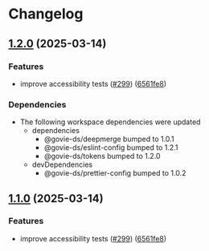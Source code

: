 # Changelog

## [1.2.0](https://github.com/ogcio/govie-ds/compare/design-theme-builder-v1.1.0...design-theme-builder-v1.2.0) (2025-03-14)


### Features

* improve accessibility tests ([#299](https://github.com/ogcio/govie-ds/issues/299)) ([6561fe8](https://github.com/ogcio/govie-ds/commit/6561fe842b6d5d28e32cf3aebe61526da4b1c5ef))


### Dependencies

* The following workspace dependencies were updated
  * dependencies
    * @govie-ds/deepmerge bumped to 1.0.1
    * @govie-ds/eslint-config bumped to 1.2.1
    * @govie-ds/tokens bumped to 1.2.0
  * devDependencies
    * @govie-ds/prettier-config bumped to 1.0.2

## [1.1.0](https://github.com/ogcio/govie-ds/compare/theme-builder-v1.0.0...theme-builder-v1.1.0) (2025-03-14)


### Features

* improve accessibility tests ([#299](https://github.com/ogcio/govie-ds/issues/299)) ([6561fe8](https://github.com/ogcio/govie-ds/commit/6561fe842b6d5d28e32cf3aebe61526da4b1c5ef))
